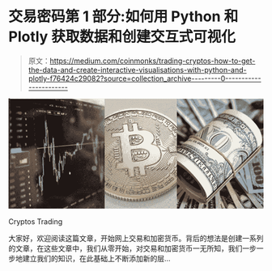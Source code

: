 # 交易密码第 1 部分:如何用 Python 和 Plotly 获取数据和创建交互式可视化

> 原文：<https://medium.com/coinmonks/trading-cryptos-how-to-get-the-data-and-create-interactive-visualisations-with-python-and-plotly-f76424c29082?source=collection_archive---------0----------------------->

![](img/d69f5700d85d9d8205a5de794640dc64.png)

Cryptos Trading

大家好，欢迎阅读这篇文章，开始网上交易和加密货币。背后的想法是创建一系列的文章，在这些文章中，我们从零开始，对交易和加密货币一无所知，我们一步一步地建立我们的知识，在此基础上不断添加新的层…